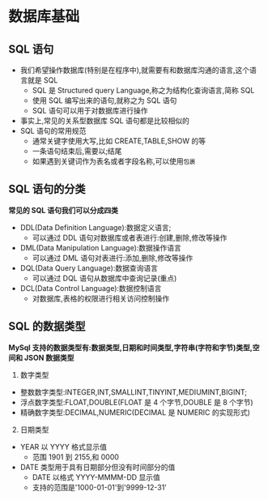 # 数据库基础

## SQL 语句

- 我们希望操作数据库(特别是在程序中),就需要有和数据库沟通的语言,这个语言就是 SQL
  - SQL 是 Structured query Language,称之为结构化查询语言,简称 SQL
  - 使用 SQL 编写出来的语句,就称之为 SQL 语句
  - SQL 语句可以用于对数据库进行操作
- 事实上,常见的关系型数据库 SQL 语句都是比较相似的
- SQL 语句的常用规范
  - 通常关键字使用大写,比如 CREATE,TABLE,SHOW 的等
  - 一条语句结束后,需要以;结尾
  - 如果遇到关键词作为表名或者字段名称,可以使用`包裹`

## SQL 语句的分类

**常见的 SQL 语句我们可以分成四类**

- DDL(Data Definition Language):数据定义语言;
  - 可以通过 DDL 语句对数据库或者表进行:创建,删除,修改等操作
- DML(Data Manipulation Language):数据操作语言
  - 可以通过 DML 语句对表进行:添加,删除,修改等操作
- DQL(Data Query Language):数据查询语言
  - 可以通过 DQL 语句从数据库中查询记录(重点)
- DCL(Data Control Language):数据控制语言
  - 对数据库,表格的权限进行相关访问控制操作

## SQL 的数据类型

**MySql 支持的数据类型有:数据类型,日期和时间类型,字符串(字符和字节)类型,空间和 JSON 数据类型**

1. 数字类型

- 整数数字类型:INTEGER,INT,SMALLINT,TINYINT,MEDIUMINT,BIGINT;
- 浮点数字类型:FLOAT,DOUBLE(FLOAT 是 4 个字节,DOUBLE 是 8 个字节)
- 精确数字类型:DECIMAL,NUMERIC(DECIMAL 是 NUMERIC 的实现形式)

2. 日期类型

- YEAR 以 YYYY 格式显示值
  - 范围 1901 到 2155,和 0000
- DATE 类型用于具有日期部分但没有时间部分的值
  - DATE 以格式 YYYY-MMMM-DD 显示值
  - 支持的范围是'1000-01-01'到'9999-12-31'
